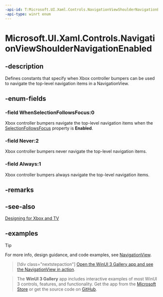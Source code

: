 ```yaml
---
-api-id: T:Microsoft.UI.Xaml.Controls.NavigationViewShoulderNavigationEnabled
-api-type: winrt enum
---
```

<!-- Enumeration syntax.
public enum NavigationViewShoulderNavigationEnabled : int 
-->

# Microsoft.UI.Xaml.Controls.NavigationViewShoulderNavigationEnabled

## -description

Defines constants that specify when Xbox controller bumpers can be used to navigate the top-level navigation items in a NavigationView.

## -enum-fields

### -field WhenSelectionFollowsFocus:0

Xbox controller bumpers navigate the top-level navigation items when the [SelectionFollowsFocus](navigationview_selectionfollowsfocus.md) property is **Enabled**.

### -field Never:2

Xbox controller bumpers never navigate the top-level navigation items.

### -field Always:1

Xbox controller bumpers always navigate the top-level navigation items.

## -remarks

## -see-also

[Designing for Xbox and TV](/windows/apps/design/devices/designing-for-tv#hardware-buttons)

## -examples

> [!TIP]
> For more info, design guidance, and code examples, see [NavigationView](/windows/apps/design/controls/navigationview).

> [!div class="nextstepaction"]
> [Open the WinUI 3 Gallery app and see the NavigationView in action](winui3gallery:/item/NavigationView).

> The **WinUI 3 Gallery** app includes interactive examples of most WinUI 3 controls, features, and functionality. Get the app from the [Microsoft Store](https://www.microsoft.com/store/productId/9P3JFPWWDZRC) or get the source code on [GitHub](https://github.com/microsoft/WinUI-Gallery).


